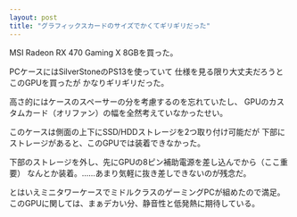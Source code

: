 ```yaml
---
layout: post
title: "グラフィックスカードのサイズでかくてギリギリだった"
---
```


MSI Radeon RX 470 Gaming X 8GBを買った。

PCケースにはSilverStoneのPS13を使っていて
仕様を見る限り大丈夫だろうとこのGPUを買ったが
かなりギリギリだった。

高さ的にはケースのスペーサーの分を考慮するのを忘れていたし、
GPUのカスタムカード（オリファン）の幅を全然考えていなかったせい。

このケースは側面の上下にSSD/HDDストレージを2つ取り付け可能だが
下部にストレージがあると、このGPUでは装着できなかった。

下部のストレージを外し、先にGPUの8ピン補助電源を差し込んでから（ここ重要）
なんとか装着。......あまり気軽に抜き差しできないのが残念だ。


とはいえミニタワーケースでミドルクラスのゲーミングPCが組めたので満足。
このGPUに関しては、まぁデカい分、静音性と低発熱に期待している。
